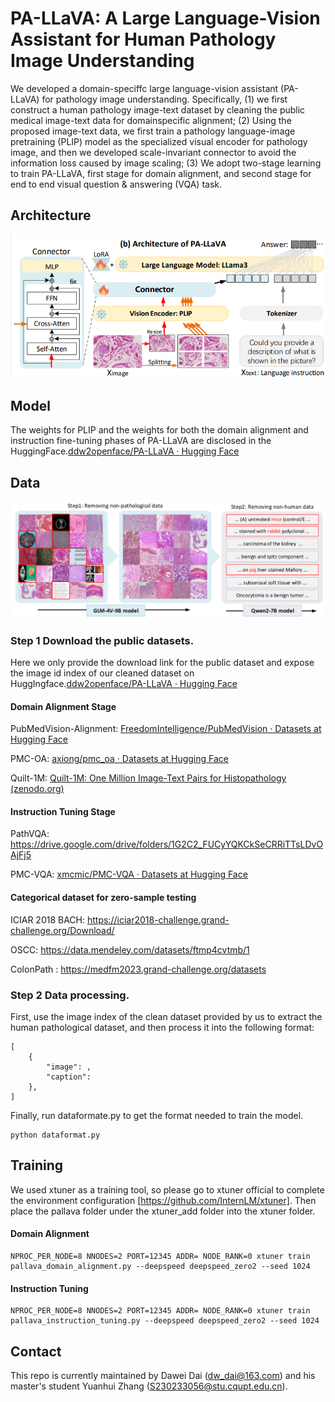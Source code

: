 # PA-LLaVA: A Large Language-Vision Assistant for Human Pathology Image Understanding

We developed a domain-speciffc large language-vision assistant (PA-LLaVA) for pathology image understanding. Specifically, (1) we first construct a human pathology image-text dataset by cleaning the public medical image-text data for domainspecific alignment; (2) Using the proposed image-text data, we first train a pathology language-image pretraining (PLIP) model as the specialized visual encoder for pathology image, and then we developed scale-invariant connector to avoid the information loss caused by image scaling; (3) We adopt two-stage learning to train PA-LLaVA, first stage for domain alignment, and second stage for end to end visual question & answering (VQA) task.

## Architecture

![image](https://github.com/ddw2AIGROUP2CQUPT/PA-LLaVA/blob/main/Architecture.png)

## Model

The weights for PLIP and the weights for both the domain alignment and instruction fine-tuning phases of PA-LLaVA are disclosed in the HuggingFace.[ddw2openface/PA-LLaVA · Hugging Face](https://huggingface.co/ddw2openface/PA-LLaVA)

## Data
![image](https://github.com/ddw2AIGROUP2CQUPT/PA-LLaVA/blob/main/DataCleanProcess.png)

### Step 1 Download the public datasets.
Here we only provide the download link for the public dataset and expose the image id index of our cleaned dataset on HuggIngface.[ddw2openface/PA-LLaVA · Hugging Face](https://huggingface.co/ddw2openface/PA-LLaVA)

#### Domain Alignment Stage

PubMedVision-Alignment: [FreedomIntelligence/PubMedVision · Datasets at Hugging Face](https://huggingface.co/datasets/FreedomIntelligence/PubMedVision)

PMC-OA: [axiong/pmc_oa · Datasets at Hugging Face](https://huggingface.co/datasets/axiong/pmc_oa)

Quilt-1M: [Quilt-1M: One Million Image-Text Pairs for Histopathology (zenodo.org)](https://zenodo.org/records/8239942)


#### Instruction Tuning Stage

PathVQA: https://drive.google.com/drive/folders/1G2C2_FUCyYQKCkSeCRRiTTsLDvOAjFj5

PMC-VQA: [xmcmic/PMC-VQA · Datasets at Hugging Face](https://huggingface.co/datasets/xmcmic/PMC-VQA)


#### Categorical dataset for zero-sample testing

ICIAR 2018 BACH: https://iciar2018-challenge.grand-challenge.org/Download/

OSCC: https://data.mendeley.com/datasets/ftmp4cvtmb/1 

ColonPath : https://medfm2023.grand-challenge.org/datasets


### Step 2 Data processing.
First, use the image index of the clean dataset provided by us to extract the human pathological dataset, and then process it into the following format:
```
[
	{
		"image": ,
		"caption": 
	},
]
```

Finally, run dataformate.py to get the format needed to train the model.
```
python dataformat.py
```


## Training

We used xtuner as a training tool, so please go to xtuner official to complete the environment configuration [https://github.com/InternLM/xtuner]. Then place the pallava folder under the xtuner_add folder into the xtuner folder.

#### Domain Alignment
```
NPROC_PER_NODE=8 NNODES=2 PORT=12345 ADDR= NODE_RANK=0 xtuner train pallava_domain_alignment.py --deepspeed deepspeed_zero2 --seed 1024
```

#### Instruction Tuning
```
NPROC_PER_NODE=8 NNODES=2 PORT=12345 ADDR= NODE_RANK=0 xtuner train pallava_instruction_tuning.py --deepspeed deepspeed_zero2 --seed 1024
```

## Contact
This repo is currently maintained by Dawei Dai (dw_dai@163.com) and his master's student Yuanhui Zhang (S230233056@stu.cqupt.edu.cn).

